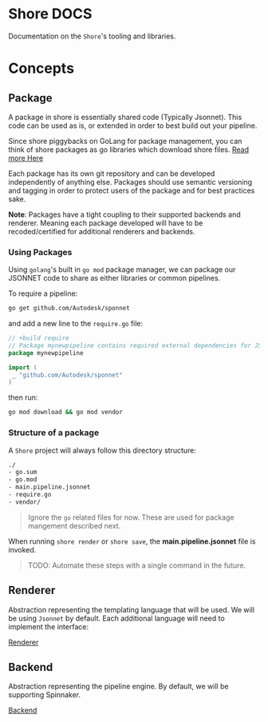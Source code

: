 # Shore DOCS

Documentation on the `Shore`'s tooling and libraries.


# Concepts

## Package
A package in shore is essentially shared code (Typically Jsonnet). This code can be used as is, or extended in order to best build out your pipeline.

Since shore piggybacks on GoLang for package management, you can think of shore packages as go libraries which download shore files. [Read more Here](https://golang.org/ref/mod)

Each package has its own git repository and can be developed independently of anything else. Packages should use semantic versioning and tagging in order to protect users of the package and for best practices sake.

**Note**: Packages have a tight coupling to their supported backends and renderer. Meaning each package developed will have to be recoded/certified for additional renderers and backends.

### Using Packages
Using `golang`'s built in `go mod` package manager, we can package our JSONNET code to share as either libraries or common pipelines.

To require a pipeline:

```bash
go get github.com/Autodesk/sponnet
```

and add a new line to the `require.go` file:

```go
// +build require
// Package mynewpipeline contains required external dependencies for JSONNET code.
package mynewpipeline

import (
 _ "github.com/Autodesk/sponnet"
)
```
then run:

```bash
go mod download && go mod vendor
```

### Structure of a package

A `Shore` project will always follow this directory structure:

```bash
./
- go.sum
- go.mod
- main.pipeline.jsonnet
- require.go
- vendor/
```

> Ignore the `go` related files for now. These are used for package mangement described next.

When running `shore render` or `shore save`, the **main.pipeline.jsonnet** file is invoked.

> TODO: Automate these steps with a single command in the future.

## Renderer
Abstraction representing the templating language that will be used. We will be using `Jsonnet` by default. Each additional language will need to implement the interface:

[Renderer](https://github.com/Autodeskshore/tree/master/pkg/renderer)

## Backend
Abstraction representing the pipeline engine. By default, we will be supporting Spinnaker.

[Backend](https://github.com/Autodeskshore/tree/master/pkg/backend)
